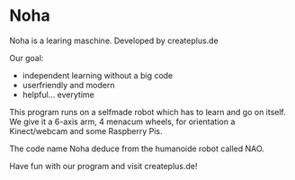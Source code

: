 # Noha
Noha is a learing maschine. Developed by createplus.de

Our goal:
  * independent learning without a big code
  * userfriendly and modern
  * helpful... everytime

This program runs on a selfmade robot which has to learn and go on itself.
We give it a 6-axis arm, 4 menacum wheels, for orientation a Kinect/webcam and some Raspberry Pis.

The code name Noha deduce from the humanoide robot called NAO.

Have fun with our program and visit createplus.de!

